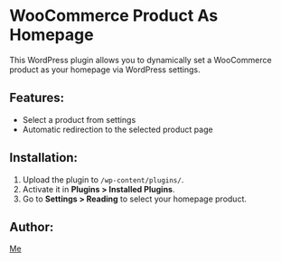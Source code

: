 # WooCommerce Product As Homepage

This WordPress plugin allows you to dynamically set a WooCommerce product as your homepage via WordPress settings.

## Features:
- Select a product from settings
- Automatic redirection to the selected product page

## Installation:
1. Upload the plugin to `/wp-content/plugins/`.
2. Activate it in **Plugins > Installed Plugins**.
3. Go to **Settings > Reading** to select your homepage product.

## Author:
[Me](https://github.com/chxikva)
